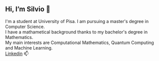 ## Hi, I’m Silvio 👋
I'm a student at University of Pisa. I am pursuing a master's degree in Computer Science. \
I have a mathametical background thanks to my bachelor's degree in Mathematics. \
My main interests are Computational Mathematics, Quantum Computing and Machine Learning. \
[Linkedin](https://www.linkedin.com/in/silvio-martinico-434285221) 📫 


<!---
SilvioM97/SilvioM97 is a ✨ special ✨ repository because its `README.md` (this file) appears on your GitHub profile.
You can click the Preview link to take a look at your changes.
--->

